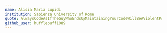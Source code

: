 ```yaml
---
name: Alisia Maria Lupidi
institution: Sapienza University of Rome
quote: AlwaysCodeAsIfTheGuyWhoEndsUpMaintainingYourCodeWillBeAViolentPsychopathWhoKnowsWhereYouLive.
github_user: hufflepuff1089
---
```

